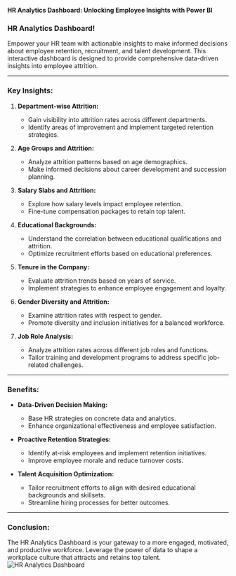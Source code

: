 **HR Analytics Dashboard: Unlocking Employee Insights with Power BI**
### HR Analytics Dashboard!

Empower your HR team with actionable insights to make informed decisions about employee retention, recruitment, and talent development. This interactive dashboard is designed to provide comprehensive data-driven insights into employee attrition.

---

### Key Insights:

1. **Department-wise Attrition:**
   - Gain visibility into attrition rates across different departments.
   - Identify areas of improvement and implement targeted retention strategies.

2. **Age Groups and Attrition:**
   - Analyze attrition patterns based on age demographics.
   - Make informed decisions about career development and succession planning.

3. **Salary Slabs and Attrition:**
   - Explore how salary levels impact employee retention.
   - Fine-tune compensation packages to retain top talent.

4. **Educational Backgrounds:**
   - Understand the correlation between educational qualifications and attrition.
   - Optimize recruitment efforts based on educational preferences.

5. **Tenure in the Company:**
   - Evaluate attrition trends based on years of service.
   - Implement strategies to enhance employee engagement and loyalty.

6. **Gender Diversity and Attrition:**
   - Examine attrition rates with respect to gender.
   - Promote diversity and inclusion initiatives for a balanced workforce.

7. **Job Role Analysis:**
   - Analyze attrition rates across different job roles and functions.
   - Tailor training and development programs to address specific job-related challenges.

---
### Benefits:

- **Data-Driven Decision Making:**
  - Base HR strategies on concrete data and analytics.
  - Enhance organizational effectiveness and employee satisfaction.

- **Proactive Retention Strategies:**
  - Identify at-risk employees and implement retention initiatives.
  - Improve employee morale and reduce turnover costs.

- **Talent Acquisition Optimization:**
  - Tailor recruitment efforts to align with desired educational backgrounds and skillsets.
  - Streamline hiring processes for better outcomes.

---

### Conclusion:

The HR Analytics Dashboard is your gateway to a more engaged, motivated, and productive workforce. Leverage the power of data to shape a workplace culture that attracts and retains top talent.
![HR Analytics Dashboard](https://github.com/Samayamy/HR-Analytics-of-a-company/assets/53617164/980ac287-160e-49c7-9b54-69c519275870)


